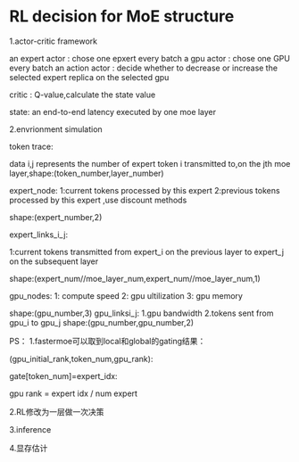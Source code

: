 # RL decision for MoE structure

1.actor-critic framework

an expert actor : chose one epxert every batch
a gpu actor : chose one GPU every batch
an action actor : decide whether to decrease or increase the selected expert replica on the selected gpu

critic : Q-value,calculate the state value

state: an end-to-end latency executed by one moe layer

2.envrionment simulation

token trace:

data i,j represents the number of expert token i transmitted to,on the jth moe layer,shape:(token_number,layer_number)

expert_node: 1:current tokens processed by this expert 2:previous tokens processed by this expert ,use discount methods

shape:(expert_number,2)

expert_links_i_j: 

1:current tokens transmitted from expert_i on the previous layer to expert_j on the subsequent layer

shape:(expert_num//moe_layer_num,expert_num//moe_layer_num,1)

gpu_nodes: 
1: compute speed
2: gpu ultilization
3: gpu memory

shape:(gpu_number,3)
gpu_linksi_j:
1.gpu bandwidth
2.tokens sent from gpu_i to gpu_j
shape:(gpu_number,gpu_number,2)

PS：
1.fastermoe可以取到local和global的gating结果：

(gpu_initial_rank,token_num,gpu_rank):

gate[token_num]=expert_idx:

gpu rank = expert idx / num expert

2.RL修改为一层做一次决策

3.inference

4.显存估计